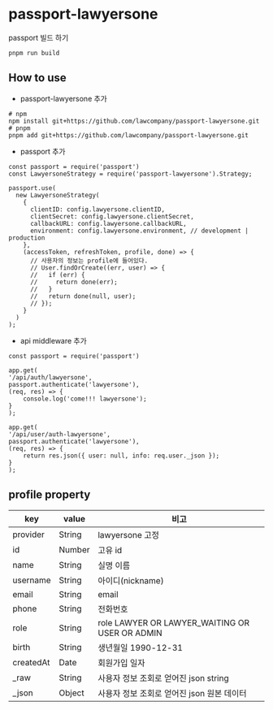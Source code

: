 # passport-lawyersone

passport 빌드 하기

```
pnpm run build
```

## How to use
- passport-lawyersone 추가
```
# npm
npm install git+https://github.com/lawcompany/passport-lawyersone.git
# pnpm
pnpm add git+https://github.com/lawcompany/passport-lawyersone.git
```

- passport 추가

```
const passport = require('passport')
const LawyersoneStrategy = require('passport-lawyersone').Strategy;

passport.use(
  new LawyersoneStrategy(
    {
      clientID: config.lawyersone.clientID,
      clientSecret: config.lawyersone.clientSecret,
      callbackURL: config.lawyersone.callbackURL,
      environment: config.lawyersone.environment, // development | production
    },
    (accessToken, refreshToken, profile, done) => {
      // 사용자의 정보는 profile에 들어있다.
      // User.findOrCreate((err, user) => {
      //   if (err) {
      //     return done(err);
      //   }
      //   return done(null, user);
      // });
    }
  )
);
```

- api middleware 추가

```
const passport = require('passport')

app.get(
'/api/auth/lawyersone',
passport.authenticate('lawyersone'),
(req, res) => {
    console.log('come!!! lawyersone');
}
);

app.get(
'/api/user/auth-lawyersone',
passport.authenticate('lawyersone'),
(req, res) => {
    return res.json({ user: null, info: req.user._json });
}
);
```

## profile property

| key       | value  | 비고                                           |
| --------- | ------ | ---------------------------------------------- |
| provider  | String | lawyersone 고정                                |
| id        | Number | 고유 id                                        |
| name      | String | 실명 이름                                      |
| username  | String | 아이디(nickname)                               |
| email     | String | email                                          |
| phone     | String | 전화번호                                       |
| role      | String | role LAWYER OR LAWYER_WAITING OR USER OR ADMIN |
| birth     | String | 생년월일 1990-12-31                            |
| createdAt | Date   | 회원가입 일자                                  |
| \_raw     | String | 사용자 정보 조회로 얻어진 json string          |
| \_json    | Object | 사용자 정보 조회로 얻어진 json 원본 데이터     |
